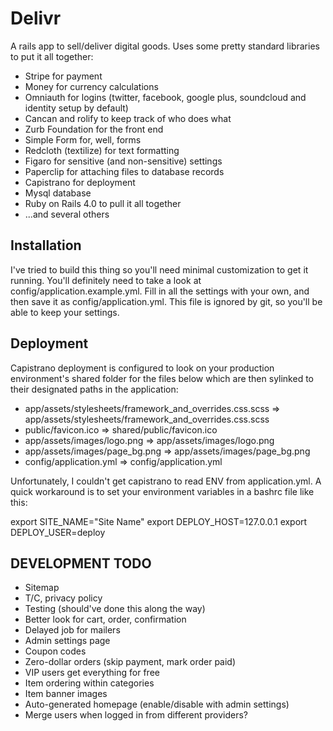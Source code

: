Delivr
=========

A rails app to sell/deliver digital goods. Uses some pretty standard libraries to put it all together:

* Stripe for payment
* Money for currency calculations
* Omniauth for logins (twitter, facebook, google plus, soundcloud and identity setup by default)
* Cancan and rolify to keep track of who does what
* Zurb Foundation for the front end
* Simple Form for, well, forms
* Redcloth (textilize) for text formatting
* Figaro for sensitive (and non-sensitive) settings
* Paperclip for attaching files to database records
* Capistrano for deployment
* Mysql database
* Ruby on Rails 4.0 to pull it all together
* ...and several others

Installation
------------

I've tried to build this thing so you'll need minimal customization to get it running. You'll definitely need to take a look at config/application.example.yml. Fill in all the settings with your own, and then save it as config/application.yml. This file is ignored by git, so you'll be able to keep your settings.

Deployment
----------

Capistrano deployment is configured to look on your production environment's shared folder for the files below which are then sylinked to their designated paths in the application:

* app/assets/stylesheets/framework_and_overrides.css.scss => app/assets/stylesheets/framework_and_overrides.css.scss
* public/favicon.ico => shared/public/favicon.ico
* app/assets/images/logo.png => app/assets/images/logo.png
* app/assets/images/page_bg.png => app/assets/images/page_bg.png
* config/application.yml => config/application.yml

Unfortunately, I couldn't get capistrano to read ENV from application.yml. A quick workaround is to 
set your environment variables in a bashrc file like this:

export SITE_NAME="Site Name"
export DEPLOY_HOST=127.0.0.1
export DEPLOY_USER=deploy


DEVELOPMENT TODO
----------------
* Sitemap
* T/C, privacy policy
* Testing (should've done this along the way)
* Better look for cart, order, confirmation
* Delayed job for mailers
* Admin settings page
* Coupon codes
* Zero-dollar orders (skip payment, mark order paid)
* VIP users get everything for free
* Item ordering within categories
* Item banner images
* Auto-generated homepage (enable/disable with admin settings)
* Merge users when logged in from different providers?
